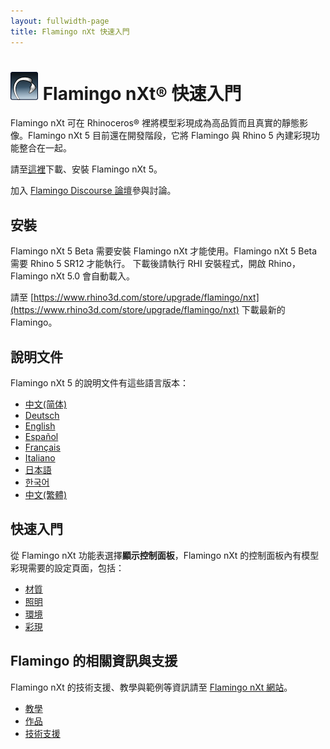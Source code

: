 ```yaml
---
layout: fullwidth-page
title: Flamingo nXt 快速入門
---
```


<!-- TODO: This page mentions "Work in Progress" and "Flamingo Beta" and has to be updated once Flamingo has been released -->

# ![images/flamingotab.svg](images/flamingotab.svg) Flamingo nXt® 快速入門
Flamingo nXt 可在 Rhinoceros® 裡將模型彩現成為高品質而且真實的靜態影像。Flamingo nXt 5 目前還在開發階段，它將 Flamingo 與 Rhino 5 內建彩現功能整合在一起。

請至[這裡](https://www.rhino3d.com/store/upgrade/flamingo/nxt)下載、安裝 Flamingo nXt 5。

加入 [Flamingo Discourse 論壇](http://chinese.discourse.mcneel.com/c/flamingo)參與討論。

## 安裝

Flamingo nXt 5 Beta 需要安裝 Flamingo nXt 才能使用。Flamingo nXt 5 Beta 需要 Rhino 5 SR12 才能執行。
下載後請執行 RHI 安裝程式，開啟 Rhino，Flamingo nXt 5.0 會自動載入。

請至 [https://www.rhino3d.com/store/upgrade/flamingo/nxt](https://www.rhino3d.com/store/upgrade/flamingo/nxt) 下載最新的 Flamingo。

## 說明文件
Flamingo nXt 5 的說明文件有這些語言版本：

* [中文(简体)]({{baseurl}}/cn/flamingo/5/help)
* [Deutsch]({{baseurl}}/de/flamingo/5/help)
* [English]({{baseurl}}/en/flamingo/5/help)
* [Español]({{baseurl}}/es/flamingo/5/help)
* [Français]({{baseurl}}/fr/flamingo/5/help)
* [Italiano]({{baseurl}}/it/flamingo/5/help)
* [日本語]({{baseurl}}/jp/flamingo/5/help)
* [한국어]({{baseurl}}/kr/flamingo/5/help)
* [中文(繁體)]({{baseurl}}/tw/flamingo/5/help)

## 快速入門
從 Flamingo nXt 功能表選擇**顯示控制面板**，Flamingo nXt 的控制面板內有模型彩現需要的設定頁面，包括：

* [材質](../help/material-editor.html)
* [照明](../help/lighting-tab.html)
* [環境](../help/environment-tab.html)
* [彩現](../help/render-tab.html)

## Flamingo 的相關資訊與支援
Flamingo nXt 的技術支援、教學與範例等資訊請至 [Flamingo nXt 網站](http://nxt.flamingo3d.com/)。

 * [教學](http://nxt.flamingo3d.com/page/tutorials-and-documentation)
 * [作品](http://nxt.flamingo3d.com/photo)
 * [技術支援](http://discourse.mcneel.com/c/rendering/flamingo)
